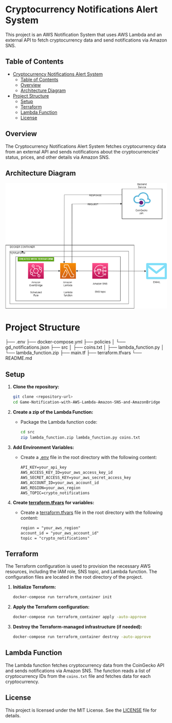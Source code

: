# Cryptocurrency Notifications Alert System 

This project is an AWS Notification System that uses AWS Lambda and an external API to fetch cryptocurrency data and send notifications via Amazon SNS.

## Table of Contents

- [Cryptocurrency Notifications Alert System](#cryptocurrency-notifications-alert-system)
  - [Table of Contents](#table-of-contents)
  - [Overview](#overview)
  - [Architecture Diagram](#architecture-diagram)
- [Project Structure](#project-structure)
  - [Setup](#setup)
  - [Terraform](#terraform)
  - [Lambda Function](#lambda-function)
  - [License](#license)

## Overview 

The Cryptocurrency Notifications Alert System fetches cryptocurrency data from an external API and sends notifications about the cryptocurrencies' status, prices, and other details via Amazon SNS.

## Architecture Diagram
![Architecture Diagram](img/architecture.png)

# Project Structure 

├── .env 
├── docker-compose.yml 
├── policies 
│ └── gd_notifications.json 
├── src │ 
├── coins.txt │ 
├── lambda_function.py 
│ └── lambda_function.zip 
├── main.tf 
├── terraform.tfvars 
└── README.md

## Setup

1. **Clone the repository:**
    ```sh
    git clone <repository-url>
    cd Game-Notification-with-AWS-Lambda-Amazon-SNS-and-AmazonBridge
    ```

2. **Create a zip of the Lambda Function:**
    - Package the Lambda function code:
        ```sh
        cd src
        zip lambda_function.zip lambda_function.py coins.txt
        ```

3. **Add Environment Variables:**
    - Create a [.env](http://_vscodecontentref_/1) file in the root directory with the following content:
        ```properties
        API_KEY=your_api_key
        AWS_ACCESS_KEY_ID=your_aws_access_key_id
        AWS_SECRET_ACCESS_KEY=your_aws_secret_access_key
        AWS_ACCOUNT_ID=your_aws_account_id
        AWS_REGION=your_aws_region
        AWS_TOPIC=crypto_notifications
        ```
4. **Create [terraform.tfvars](http://_vscodecontentref_/3) for variables:**
    - Create a [terraform.tfvars](http://_vscodecontentref_/4) file in the root directory with the following content:
        ```properties
        region = "your_aws_region"
        account_id = "your_aws_account_id"
        topic = "crypto_notifications"
        ```

## Terraform

The Terraform configuration is used to provision the necessary AWS resources, including the IAM role, SNS topic, and Lambda function. The configuration files are located in the root directory of the project.

1. **Initialize Terraform:**
    ```sh
    docker-compose run terraform_container init
    ```

2. **Apply the Terraform configuration:**
    ```sh
    docker-compose run terraform_container apply -auto-approve
    ```

3. **Destroy the Terraform-managed infrastructure (if needed):**
    ```sh
    docker-compose run terraform_container destroy -auto-approve
    ```

## Lambda Function

The Lambda function fetches cryptocurrency data from the CoinGecko API and sends notifications via Amazon SNS. The function reads a list of cryptocurrency IDs from the `coins.txt` file and fetches data for each cryptocurrency.

## License

This project is licensed under the MIT License. See the [LICENSE](http://_vscodecontentref_/2) file for details.
